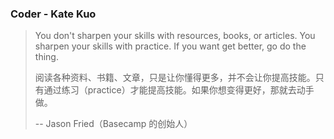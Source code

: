 ### Coder - Kate Kuo

> You don't sharpen your skills with resources, books, or articles. You sharpen your skills with practice. If you want get better, go do the thing.
>
> 阅读各种资料、书籍、文章，只是让你懂得更多，并不会让你提高技能。只有通过练习（practice）才能提高技能。如果你想变得更好，那就去动手做。
> 
> -- Jason Fried（Basecamp 的创始人）
